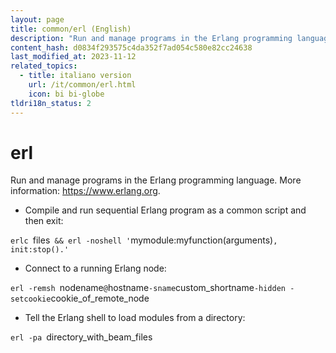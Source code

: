 ```yaml
---
layout: page
title: common/erl (English)
description: "Run and manage programs in the Erlang programming language."
content_hash: d0834f293575c4da352f7ad054c580e82cc24638
last_modified_at: 2023-11-12
related_topics:
  - title: italiano version
    url: /it/common/erl.html
    icon: bi bi-globe
tldri18n_status: 2
---
```

# erl

Run and manage programs in the Erlang programming language.
More information: <https://www.erlang.org>.

- Compile and run sequential Erlang program as a common script and then exit:

`erlc `<span class="tldr-var badge badge-pill bg-dark-lm bg-white-dm text-white-lm text-dark-dm font-weight-bold">files</span>` && erl -noshell '`<span class="tldr-var badge badge-pill bg-dark-lm bg-white-dm text-white-lm text-dark-dm font-weight-bold">mymodule:myfunction(arguments)</span>`, init:stop().'`

- Connect to a running Erlang node:

`erl -remsh `<span class="tldr-var badge badge-pill bg-dark-lm bg-white-dm text-white-lm text-dark-dm font-weight-bold">nodename</span>`@`<span class="tldr-var badge badge-pill bg-dark-lm bg-white-dm text-white-lm text-dark-dm font-weight-bold">hostname</span>` -sname `<span class="tldr-var badge badge-pill bg-dark-lm bg-white-dm text-white-lm text-dark-dm font-weight-bold">custom_shortname</span>` -hidden -setcookie `<span class="tldr-var badge badge-pill bg-dark-lm bg-white-dm text-white-lm text-dark-dm font-weight-bold">cookie_of_remote_node</span>

- Tell the Erlang shell to load modules from a directory:

`erl -pa `<span class="tldr-var badge badge-pill bg-dark-lm bg-white-dm text-white-lm text-dark-dm font-weight-bold">directory_with_beam_files</span>
